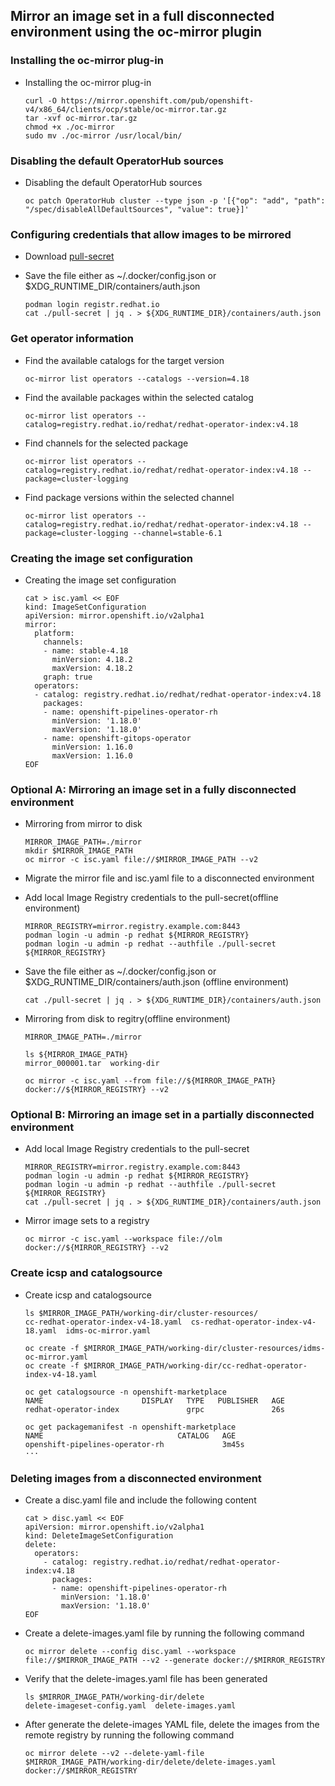 ## Mirror an image set in a full disconnected environment using the oc-mirror plugin


### Installing the oc-mirror plug-in
* Installing the oc-mirror plug-in
  ```
  curl -O https://mirror.openshift.com/pub/openshift-v4/x86_64/clients/ocp/stable/oc-mirror.tar.gz
  tar -xvf oc-mirror.tar.gz
  chmod +x ./oc-mirror
  sudo mv ./oc-mirror /usr/local/bin/
  ```

### Disabling the default OperatorHub sources
* Disabling the default OperatorHub sources
  ```
  oc patch OperatorHub cluster --type json -p '[{"op": "add", "path": "/spec/disableAllDefaultSources", "value": true}]'
  ```

### Configuring credentials that allow images to be mirrored

* Download [pull-secret](https://console.redhat.com/openshift/install/pull-secret)
  
* Save the file either as ~/.docker/config.json or $XDG_RUNTIME_DIR/containers/auth.json
  ```
  podman login registr.redhat.io
  cat ./pull-secret | jq . > ${XDG_RUNTIME_DIR}/containers/auth.json
  ```

### Get operator information

* Find the available catalogs for the target version
  ```
  oc-mirror list operators --catalogs --version=4.18
  ```

* Find the available packages within the selected catalog
  ```
  oc-mirror list operators --catalog=registry.redhat.io/redhat/redhat-operator-index:v4.18
  ```

* Find channels for the selected package
  ```
  oc-mirror list operators --catalog=registry.redhat.io/redhat/redhat-operator-index:v4.18 --package=cluster-logging
  ```

* Find package versions within the selected channel
  ```
  oc-mirror list operators --catalog=registry.redhat.io/redhat/redhat-operator-index:v4.18 --package=cluster-logging --channel=stable-6.1
  ```


### Creating the image set configuration

* Creating the image set configuration

  ```
  cat > isc.yaml << EOF
  kind: ImageSetConfiguration
  apiVersion: mirror.openshift.io/v2alpha1
  mirror:
    platform:
      channels:
      - name: stable-4.18
        minVersion: 4.18.2
        maxVersion: 4.18.2
      graph: true
    operators:
    - catalog: registry.redhat.io/redhat/redhat-operator-index:v4.18
      packages:
      - name: openshift-pipelines-operator-rh
        minVersion: '1.18.0'
        maxVersion: '1.18.0'
      - name: openshift-gitops-operator
        minVersion: 1.16.0
        maxVersion: 1.16.0
  EOF
  ```
### Optional A: Mirroring an image set in a fully disconnected environment
* Mirroring from mirror to disk 

  ```
  MIRROR_IMAGE_PATH=./mirror
  mkdir $MIRROR_IMAGE_PATH
  oc mirror -c isc.yaml file://$MIRROR_IMAGE_PATH --v2
  ```

* Migrate the mirror file and isc.yaml file to a disconnected environment

* Add local Image Registry credentials to the pull-secret(offline environment)
  ```
  MIRROR_REGISTRY=mirror.registry.example.com:8443
  podman login -u admin -p redhat ${MIRROR_REGISTRY}
  podman login -u admin -p redhat --authfile ./pull-secret ${MIRROR_REGISTRY}
  ```
  
* Save the file either as ~/.docker/config.json or $XDG_RUNTIME_DIR/containers/auth.json (offline environment)
  ```
  cat ./pull-secret | jq . > ${XDG_RUNTIME_DIR}/containers/auth.json
  ```

* Mirroring from disk to regitry(offline environment)
  ```
  MIRROR_IMAGE_PATH=./mirror

  ls ${MIRROR_IMAGE_PATH}
  mirror_000001.tar  working-dir

  oc mirror -c isc.yaml --from file://${MIRROR_IMAGE_PATH} docker://${MIRROR_REGISTRY} --v2
  ```

### Optional B: Mirroring an image set in a partially disconnected environment

* Add local Image Registry credentials to the pull-secret
  ```
  MIRROR_REGISTRY=mirror.registry.example.com:8443
  podman login -u admin -p redhat ${MIRROR_REGISTRY}
  podman login -u admin -p redhat --authfile ./pull-secret ${MIRROR_REGISTRY}
  cat ./pull-secret | jq . > ${XDG_RUNTIME_DIR}/containers/auth.json
  ```

* Mirror image sets to a registry
  ```
  oc mirror -c isc.yaml --workspace file://olm docker://${MIRROR_REGISTRY} --v2
  ```
  
### Create icsp and catalogsource

* Create icsp and catalogsource
  ```
  ls $MIRROR_IMAGE_PATH/working-dir/cluster-resources/
  cc-redhat-operator-index-v4-18.yaml  cs-redhat-operator-index-v4-18.yaml  idms-oc-mirror.yaml

  oc create -f $MIRROR_IMAGE_PATH/working-dir/cluster-resources/idms-oc-mirror.yaml
  oc create -f $MIRROR_IMAGE_PATH/working-dir/cc-redhat-operator-index-v4-18.yaml

  oc get catalogsource -n openshift-marketplace
  NAME                      DISPLAY   TYPE   PUBLISHER   AGE
  redhat-operator-index               grpc               26s

  oc get packagemanifest -n openshift-marketplace
  NAME                              CATALOG   AGE
  openshift-pipelines-operator-rh             3m45s
  ···
  ```

### Deleting images from a disconnected environment 

* Create a disc.yaml file and include the following content
  ```
  cat > disc.yaml << EOF
  apiVersion: mirror.openshift.io/v2alpha1
  kind: DeleteImageSetConfiguration
  delete:
    operators:
      - catalog: registry.redhat.io/redhat/redhat-operator-index:v4.18
        packages:
        - name: openshift-pipelines-operator-rh
          minVersion: '1.18.0'
          maxVersion: '1.18.0'
  EOF
  ```
* Create a delete-images.yaml file by running the following command
  ```
  oc mirror delete --config disc.yaml --workspace file://$MIRROR_IMAGE_PATH --v2 --generate docker://$MIRROR_REGISTRY
  ```
* Verify that the delete-images.yaml file has been generated
  ```
  ls $MIRROR_IMAGE_PATH/working-dir/delete
  delete-imageset-config.yaml  delete-images.yaml
  ```

* After generate the delete-images YAML file, delete the images from the remote registry by running the following command
  ```
  oc mirror delete --v2 --delete-yaml-file $MIRROR_IMAGE_PATH/working-dir/delete/delete-images.yaml docker://$MIRROR_REGISTRY
  ```
